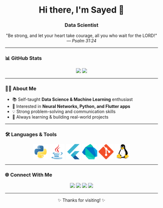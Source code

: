 <h1 align="center">Hi there, I'm Sayed 👋</h1>
<h3 align="center">Data Scientist</h3>

<p align="center">
"Be strong, and let your heart take courage, all you who wait for the LORD!"  
<em>— Psalm 31:24</em>
</p>

---

### 📊 GitHub Stats

<div align="center">
  <img height="180" src="https://github-readme-stats.vercel.app/api?username=MmdSparrow&show_icons=true&theme=tokyonight&count_private=true"/>
  <img height="180" src="https://github-readme-stats.vercel.app/api/top-langs/?username=MmdSparrow&layout=compact&theme=tokyonight&count_private=true"/>
</div>

---

### 👨‍💻 About Me
- 📚 Self-taught **Data Science & Machine Learning** enthusiast  
- 🤖 Interested in **Neural Networks, Python, and Flutter apps**  
- 💡 Strong problem-solving and communication skills  
- 🌱 Always learning & building real-world projects  

---

### 🛠 Languages & Tools

<p align="center">
  <img src="https://raw.githubusercontent.com/devicons/devicon/master/icons/python/python-original.svg" width="50"/>
  <img src="https://raw.githubusercontent.com/devicons/devicon/master/icons/java/java-original.svg" width="50"/>
  <img src="https://raw.githubusercontent.com/devicons/devicon/master/icons/flutter/flutter-original.svg" width="50"/>
  <img src="https://raw.githubusercontent.com/devicons/devicon/master/icons/dart/dart-original.svg" width="50"/>
  <img src="https://raw.githubusercontent.com/devicons/devicon/master/icons/git/git-original.svg" width="50"/>
  <img src="https://raw.githubusercontent.com/devicons/devicon/master/icons/linux/linux-original.svg" width="50"/>
</p>

---

### 🌐 Connect With Me

<p align="center">
  <a href="mailto:esmirk.137@gmail.com"><img src="https://img.shields.io/badge/Gmail-D14836?style=for-the-badge&logo=gmail&logoColor=white"></a>
  <a href="https://linkedin.com/in/sayed-mohammad-ali-mirkazemi-816a9b222"><img src="https://img.shields.io/badge/LinkedIn-0077B5?style=for-the-badge&logo=linkedin&logoColor=white"></a>
  <a href="https://t.me/mmd_sparrow_137"><img src="https://img.shields.io/badge/Telegram-2CA5E0?style=for-the-badge&logo=telegram&logoColor=white"></a>
  <a href="https://twitter.com/MmdSparrow317"><img src="https://img.shields.io/badge/Twitter-1DA1F2?style=for-the-badge&logo=twitter&logoColor=white"></a>
</p>

---

<p align="center">✨ Thanks for visiting! ✨</p>

